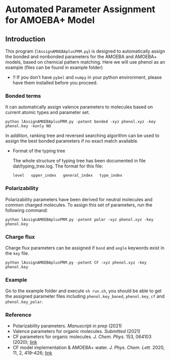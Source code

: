 # Automated Parameter Assignment for AMOEBA+ Model

## Introduction
This program (`lAssignAMOEBAplusPRM.py`) is designed to automatically assign the bonded and nonbonded parameters for the AMOEBA and AMOEBA+ models, based on chemical pattern matching. Here we will use phenol as an example (files can be found in example folder)

* !! If you don't have `pybel` and `numpy` in your python environment, please have them installed before you proceed.

### Bonded terms

It can automatically assign valence parameters to molecules based on current atomic types and parameter set. 

```shell
python lAssignAMOEBAplusPRM.py -potent bonded -xyz phenol.xyz -key phenol.key -konly NO
```
In addition, ranking tree and reversed searching algorithm can be used to assign the best bonded parameters if no exact match available.
* Format of the typing tree

  The whole structure of typing tree has been documented in file dat/typing_tree.log.
  The format for this file:
  
  `level   upper_index   general_index   type_index`
  
### Polarizability

Polarizability parameters have been derived for neutral molecules and common charged molecules. To assign this set of parameters, run the following command:

```shell
python lAssignAMOEBAplusPRM.py -potent polar -xyz phenol.xyz -key phenol.key
```

### Charge flux

Charge flux parameters can be assigned if `bond` and `angle` keywords exist in the `key` file. 

```shell
python lAssignAMOEBAplusPRM.py -potent CF -xyz phenol.xyz -key phenol.key
```

### Example

Go to the example folder and execute `sh run.sh`, you should be able to get the assigned parameter files including `phenol.key_boned`, `phenol.key_cf` and `phenol.key_polar`.

### Reference
* Polarizability parameters. _Manuscript in prep_ (2021)
* Valence parameters for organic molecules. _Submitted_ (2021)
* CF parameters for organic molecules. _J. Chem. Phys._ 153, 064103 (2020); [link](https://doi.org/10.1063/5.0016376)
* CF model implementation & AMOEBA+ water. _J. Phys. Chem. Lett._ 2020, 11, 2, 419–426; [link](https://doi.org/10.1021/acs.jpclett.9b03489)
